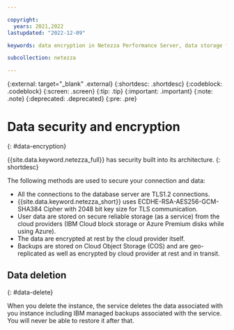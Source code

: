 ```yaml
---

copyright:
  years: 2021,2022
lastupdated: "2022-12-09"

keywords: data encryption in Netezza Performance Server, data storage for Netezza Performance Server, personal data in Netezza Performance Server, data deletion for Netezza Performance Server, data in Netezza Performance Server, data security in Netezza Performance Server

subcollection: netezza

---
```


{:external: target="_blank" .external}
{:shortdesc: .shortdesc}
{:codeblock: .codeblock}
{:screen: .screen}
{:tip: .tip}
{:important: .important}
{:note: .note}
{:deprecated: .deprecated}
{:pre: .pre}

# Data security and encryption
{: #data-encryption}

{{site.data.keyword.netezza_full}} has security built into its architecture.
{: shortdesc}

The following methods are used to secure your connection and data:
- All the connections to the database server are TLS1.2 connections.
- {{site.data.keyword.netezza_short}} uses ECDHE-RSA-AES256-GCM-SHA384 Cipher with 2048 bit key size for TLS communication.
- User data are stored on secure reliable storage (as a service) from the cloud providers (IBM Cloud block storage or Azure Premium disks while using Azure).
- The data are encrypted at rest by the cloud provider itself.
- Backups are stored on Cloud Object Storage (COS) and are geo-replicated as well as encrypted by cloud provider at rest and in transit.

## Data deletion
{: #data-delete}

When you delete the instance, the service deletes the data associated with you instance including IBM managed backups associated with the service. You will never be able to restore it after that.
